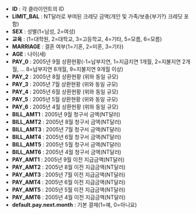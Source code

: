 * **ID** : 각 클라이언트의 ID
* **LIMIT_BAL** : NT달러로 부여된 크레딧 금액(개인 및 가족/보충{부가?} 크레딧 포함)
* **SEX** : 성별(1=남성, 2=여성)
* **교육** : (1=대학원, 2=대학교, 3=고등학교, 4=기타, 5=모름, 6=모름)
* **MARRIAGE** : 결혼 여부(1=기혼, 2=미혼, 3=기타)
* **AGE** : 나이(세)
* **PAY_0** : 2005년 9월 상환현황(-1=납부지연, 1=지급지연 1개월, 2=지불지연 2개월, … 8=납부지연 8개월, 9=지불지연 9개월 이상)
* **PAY_2** : 2005년 8월 상환현황 (위와 동일 규모)
* **PAY_3** : 2005년 7월 상환현황 (위와 동일 규모)
* **PAY_4** : 2005년 6월 상환현황 (위와 동일 규모)
* **PAY_5** : 2005년 5월 상환현황 (위와 동일 규모)
* **PAY_6** : 2005년 4월 상환현황 (위와 동일 규모)
* **BILL_AMT1** : 2005년 9월 청구서 금액(NT달러)
* **BILL_AMT2** : 2005년 8월 청구서 금액(NT달러)
* **BILL_AMT3** : 2005년 7월 청구서 금액(NT달러)
* **BILL_AMT4** : 2005년 6월 청구서 금액(NT달러)
* **BILL_AMT5** : 2005년 5월 청구서 금액(NT달러)
* **BILL_AMT6** : 2005년 4월 청구서 금액(NT달러)
* **PAY_AMT1** : 2005년 9월 이전 지급금액(NT달러)
* **PAY_AMT2** : 2005년 8월 이전 지급금액(NT달러)
* **PAY_AMT3** : 2005년 7월 이전 지급금액(NT달러)
* **PAY_AMT4** : 2005년 6월 이전 지급금액(NT달러)
* **PAY_AMT5** : 2005년 5월 이전 지급금액(NT달러)
* **PAY_AMT6** : 2005년 4월 이전 지급금액(NT달러)
* **default.pay.next.month** : 기본 결제(1=예, 0=아니요)
